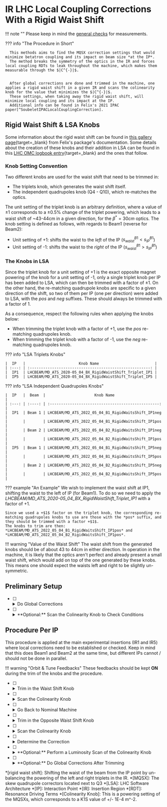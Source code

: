 # IR LHC Local Coupling Corrections With a Rigid Waist Shift

!!! note ""
    Please keep in mind the [general checks](general_checks.md) for measurements.

??? info "The Procedure in Short"

      This methods aims to find the MQSX correction settings that would minimize betatron coupling and its impact on beam size *at the IP*.
      The method breaks the symmetry of the optics in the IR and forces local coupling RDTs to leak throughout the machine, which makes them measurable through the $|C^{-}|$.


      After global corrections are done and trimmed in the machine, one applies a rigid waist shift in a given IR and scans the colinearity knob for the value that minimizes the $|C^{-}|$.
      These settings, when taking away the rigid waist shift, will minimize local coupling and its impact at the IP.
      Additional info can be found in Felix's 2021 IPAC paper[^SoubeletIPACLocalCouplingCorrection].

## Rigid Waist Shift & LSA Knobs

Some information about the rigid waist shift can be found in [this gallery page][rws_gallery]{target=_blank} from Felix's package's documentation.
Some details about the creation of these knobs and their addition in LSA can be found in this [LHC OMC logbook entry][logbook_entry]{target=_blank} and the ones that follow.

### Knob Setting Convention

Two different knobs are used for the waist shift that need to be trimmed in: 

- The triplets knob, which generates the waist shift itself.
- The independent quadrupoles knob (Q4 - Q10), which re-matches the optics.

The unit setting of the triplet knob is an arbitrary definition, where a value of $\pm1$ corresponds to a $\pm 0.5$% change of the triplet powering, which leads to a waist shift of ~43-44cm in a given direction, for the $\beta^{*} = 30cm$ optics.
The knob setting is defined as follows, with regards to Beam1 (reverse for Beam2):

- Unit setting of +$1$: shifts the waist to the _left_ of the IP ($s_{waist}^{B1} < s_{IP}^{B1}$)
- Unit setting of -$1$: shifts the waist to the _right_ of the IP ($s_{waist}^{B1} > s_{IP}^{B1}$)

### The Knobs in LSA

Since the triplet knob for a unit setting of +$1$ is the exact opposite magnet powering of the knob for a unit setting of -$1$, only a single triplet knob per IP has been added to LSA, which can then be trimmed with a factor of $\pm1$.
On the other hand, the re-matching quadrupole knobs are specific to a given direction of the shift, so two of them per IP (one per direction) were added to LSA, with the *pos* and *neg* suffixes.
These should always be trimmed with a factor of $1$.

As a consequence, respect the following rules when applying the knobs below:

 - When trimming the triplet knob with a factor of +$1$, use the *pos* re-matching quadrupoles knob.
 - When trimming the triplet knob with a factor of -$1$, use the *neg* re-matching quadrupoles knob.

??? info "LSA Triplets Knobs"

    |  IP   |                        Knob Name                         |
    | :---: | :------------------------------------------------------: |
    |  IP1  | LHCBEAM/MD_ATS_2020-05_04_BX_RigidWaistShift_Triplet_IP1 |
    |  IP5  | LHCBEAM/MD_ATS_2020-05_04_BX_RigidWaistShift_Triplet_IP5 |

??? info "LSA Independent Quadrupoles Knobs"

    |  IP   |  Beam  |                      Knob Name                      |
    | :---: | :----: | :-------------------------------------------------: |
    |  IP1  | Beam 1 | LHCBEAM/MD_ATS_2022_05_04_B1_RigidWaitsShift_IP1neg |
    |       |        | LHCBEAM/MD_ATS_2022_05_04_B1_RigidWaitsShift_IP1pos |
    |       | Beam 2 | LHCBEAM/MD_ATS_2022_05_04_B2_RigidWaitsShift_IP1neg |
    |       |        | LHCBEAM/MD_ATS_2022_05_04_B2_RigidWaitsShift_IP1pos |
    |  IP5  | Beam 1 | LHCBEAM/MD_ATS_2022_05_04_B1_RigidWaitsShift_IP5neg |
    |       |        | LHCBEAM/MD_ATS_2022_05_04_B1_RigidWaitsShift_IP5pos |
    |       | Beam 2 | LHCBEAM/MD_ATS_2022_05_04_B2_RigidWaitsShift_IP5neg |
    |       |        | LHCBEAM/MD_ATS_2022_05_04_B2_RigidWaitsShift_IP5pos |

??? example "An Example"
    We wish to implement the waist shift at IP1, shifting the waist to the left of IP (for Beam1).
    To do so we need to apply the *LHCBEAM/MD_ATS_2020-05_04_BX_RigidWaistShift_Triplet_IP1* with a factor of +$1$.

    Since we used a +$1$ factor on the triplet knob, the corresponding re-matching quadrupoles knobs to use are those with the *pos* suffix, and they should be trimmed with a factor +$1$.
    The knobs to trim are then: *LHCBEAM/MD_ATS_2022_05_04_B1_RigidWaitsShift_IP1pos* and *LHCBEAM/MD_ATS_2022_05_04_B2_RigidWaitsShift_IP1pos*.

!!! warning "Value of the Waist Shift"
      The waist shift from the generated knobs should be of about 43 to 44cm in either direction.
      In operation in the machine, it is likely that the optics aren't perfect and already present a small waist shift, which would add on top of the one generated by these knobs.
      This means one should expect the waists left and right to be slightly un-symmetric.

## Preliminary Setup

- [ ] <details class="nodeco"><summary>Do Global Corrections</summary>
      <p> This procedure needs global corrections to be trimmed in the machine first, so optics and *global coupling* should be taken care of beforehand.
      </p></details>

- [ ] <details class="nodeco"><summary>**Optional:** Scan the Colinearity Knob to Check Conditions</summary>
      <p> If time allows, ideally we would scan the colinearity knob to ensure we see very small variations of the $|C^{-}|$.
      If strong variations are noticed, then the expected conditions for the procedure are not met: either the phase advance between left and right MQSXs is off, or the $\sqrt{\beta_x \beta_y}$ is significantly wrong at these elements.
      </p></details>

## Procedure Per IP

This procedure is applied at the main experimental insertions (IR1 and IR5) where local corrections need to be established or checked.
Keep in mind that this does Beam1 and Beam2 at the same time, but different IPs cannot / should not be done in parallel.

!!! warning "Orbit & Tune Feedbacks"
      These feedbacks should be kept **ON** during the trim of the knobs and the procedure.

- [ ] <details class="nodeco"><summary>Trim in the Waist Shift Knob</summary>
      <p> Trim the prepared knob in the machine, for a certain direction (waist left/right of the IP).
      Remember that this affects both beams at the same time.
      </p></details>

- [ ] <details class="nodeco"><summary>Scan the Colinearity Knob</summary>
      <p> Trim the colinearity knob, about half a unit at a time.
      For each setting, do some kicks and measure the $|C^{-}|$.
      </p></details>

- [ ] <details class="nodeco"><summary>Go Back to Nominal Machine</summary>
      <p> Trim out the rigid waist shift, and ensure that no drift from nominal is observed.
      If needed, do another round of global corrections.
      </p></details>

- [ ] <details class="nodeco"><summary>Trim in the Opposite Waist Shift Knob</summary>
      <p> Trim the prepared knob in the machine, for the other direction (waist right/left of the IP).
      </p></details>

- [ ] <details class="nodeco"><summary>Scan the Colinearity Knob</summary>
      <p> Trim the colinearity knob, about half a unit at a time.
      For each setting, do some kicks and measure the $|C^{-}|$.
      </p></details>

- [ ] <details class="nodeco"><summary>Determine the Correction</summary>
      <p> Plot the evolution of the $|C^{-}|$ against the setting of the colinearity knob, and pick the setting that minimizes it.
      The curves for each beam might not be minimized exactly around the same point, and a compromise may be needed.
      Eventually do a fit of the data to get a more accurate estimate of the correction.
      </p></details>

- [ ] <details class="nodeco"><summary>**Optional:** Perform a Luminosity Scan of the Colinearity Knob</summary>
      <p> In commissioning and if conditions allow, one can validate and fine tune the correction with a luminosity scan.
      This has to be performed without a rigid waist shift.
      </p></details>

- [ ] <details class="nodeco"><summary>**Optional:** Do Global Corrections After Trimming</summary>
      <p> One might want to do another round of global corrections, mainly coupling, after applying the determined colinearity knob setting.
      </p></details>

[^SoubeletIPACLocalCouplingCorrection]:
    ??? abstract "Prospect for Interaction Region Local Coupling Correction in the LHC Run 3, `F. Soubelet, and T. Persson, and R. Tomás, and O. Apsimon, and C.P. Welsch`, [International Particle Accelerator Conference, 2021](https://accelconf.web.cern.ch/ipac2021/papers/mopab007.pdf){target=_blank}"
        ```
        @inproceedings{soubeletProspectInteractionRegion2021,  
          author={Soubelet, F. and Persson, T. and Tomás, R. and Apsimon, O. and Welsch, C.P.},
          booktitle={Proceedings of the 12th International Particle Accelerator Conference},
          title={Prospect for Interaction Region Local Coupling Correction in the LHC Run 3},
          year={2021},
          url={https://accelconf.web.cern.ch/ipac2021/papers/mopab007.pdf},
          doi={10.18429/JACOW-IPAC2021-MOPAB007}
        }
        ```

*[rigid waist shift]: Shifting the waist of the beam from the IP point by un-balancing the powering of the left and right triplets in the IR.
*[MQSX]: The skew quadrupole correctors located next to Q3
*[LSA]: LHC Software Architecture
*[IP]: Interaction Point
*[IR]: Insertion Region
*[RDT]: Resonance Driving Terms
*[Colinearity Knob]: This is a powering setting of the MQSXs, which corresponds to a K1S value of +/- 1E-4 m^-2.

[rws_gallery]: https://fsoubelet.github.io/PyhDToolkit/gallery/demo_lhc_rigid_waist_shift.html
[logbook_entry]: https://be-op-logbook.web.cern.ch/elogbook-server/GET/showEventInLogbook/3545713